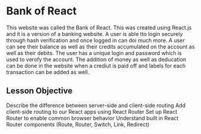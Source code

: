 # Bank of React

This website was called the Bank of React. This was created using React.js and it is a version of a banking website. A user is able tto login securely through hash verification and once logged in can doi much more. A user can see their balance as well as their credits accumulated on the account as well as their debits. The user has a unique login and password which is used to verofy the account. The addition of money as well as deducation can be done in the website when a crediut is paid off and labels for each transaction can be added as well. 

## Lesson Objective 
Describe the difference between server-side and client-side routing Add client-side routing to our React apps using React Router Set up React Router to enable common browser behavior Understand built in React Router components (Route, Router, Switch, Link, Redirect)
